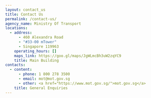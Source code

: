 ```yaml
---
layout: contact_us
title: Contact Us
permalink: /contact-us/
agency_name: Ministry Of Transport
locations:
  - address:
      - 460 Alexandra Road
      - "#33-00 mTower"
      - Singapore 119963
    operating_hours: []
    maps_link: https://goo.gl/maps/JgWLmcBh3uW2zqYC9
    title: Main Building
contacts:
  - content:
      - phone: 1 800 278 3500
      - email: mot@mot.gov.sg
      - other: <a href="https://www.mot.gov.sg/">mot.gov.sg</a>
    title: General Enquiries
---
```

